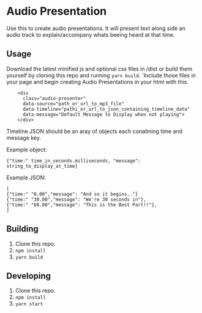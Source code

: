 # Audio Presentation

Use this to create audio presentations. 
It will present text along side an audio track to explain/accompany whats beeing heard at that time.

## Usage

Download the latest minified js and optional css files in /dist or build them yourself by cloning this repo and running `yarn build`.
`Include those files in your page and begin creating Audio Presentations in your html with this.

```
    <div
      class="audio-presenter"
      data-source="path_or_url_to_mp3_file"
      data-timeline="pathi_or_url_to_json_containing_timeline_data"
      data-message="Default Message to Display when not playing">
    </div>

```

Timeline JSON should be an aray of objects each conatining time and message key.

Example object:
```
{"time:" time_in_seconds.milliseconds, "message": string_to_display_at_time}
```

Example JSON:
```
[
{"time:" "0.00","message": "And so it begins.."}
{"time:" "30.00","message": "We're 30 seconds in"},
{"time:" "60.00","message": "This is the Best Part!!"},
]
```

## Building
1. Clone this repo.
2. `npm install`
3. `yarn build`

## Developing
1. Clone this repo.
2. `npm install`
3. `yarn start`
